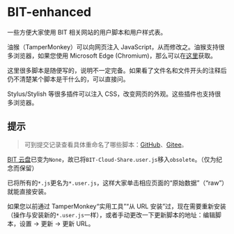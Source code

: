 # BIT-enhanced

一些方便大家使用 BIT 相关网站的用户脚本和用户样式表。

油猴（TamperMonkey）可以向网页注入 JavaScript，从而修改之。油猴支持很多浏览器，如果您使用 Microsoft Edge (Chromium)，那么可以在[这里](https://microsoftedge.microsoft.com/addons/detail/tampermonkey/iikmkjmpaadaobahmlepeloendndfphd)获取。

这里很多脚本是随便写的，说明不一定完备。如果看了文件名和文件开头的注释后仍不清楚某个脚本是干什么的，可以直接问。

Stylus/Stylish 等很多插件可以注入 CSS，改变网页的外观。这些插件也支持很多浏览器。

## 提示

> 可到提交记录查看具体重命名了哪些脚本：[GitHub](https://github.com/YDX-2147483647/BIT-enhanced/commit/b1aca5b2e57b800fea33f2043bab178b14022400)、[Gitee](https://gitee.com/YDX-2147483647/BIT-enhanced/commit/b1aca5b2e57b800fea33f2043bab178b14022400)。

[BIT 云盘](http://pan.bit.edu.cn/)已变为`None`，故已将`BIT-Cloud-Share.user.js`移入`obsolete`。（仅为纪念而保留）

已将所有的`*.js`更名为`*.user.js`，这样大家单击相应页面的“原始数据”（“raw”）就能直接安装。

如果您以前通过 TamperMonkey“实用工具”“从 URL 安装”过，现在需要重新安装（操作与安装新的`*.user.js`一样），或者手动更改一下更新脚本的地址：编辑脚本，设置 → 更新 → 更新 URL。
